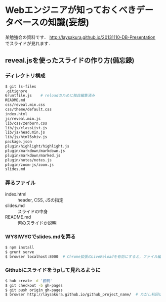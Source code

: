 # Webエンジニアが知っておくべきデータベースの知識(妄想)

某勉強会の資料です．
http://laysakura.github.io/20131110-DB-Presentation
でスライドが見れます．

## reveal.jsを使ったスライドの作り方(備忘録)

### ディレクトリ構成

```bash
$ git ls-files
.gitignore
Gruntfile.js    # reloadのために独自編集済み
README.md
css/reveal.min.css
css/theme/default.css
index.html
js/reveal.min.js
lib/css/zenburn.css
lib/js/classList.js
lib/js/head.min.js
lib/js/html5shiv.js
package.json
plugin/highlight/highlight.js
plugin/markdown/markdown.js
plugin/markdown/marked.js
plugin/notes/notes.js
plugin/zoom-js/zoom.js
slides.md
```

### 弄るファイル

<dl>
  <dt>index.html</dt>
  <dd>header, CSS, JSの指定</dd>

  <dt>slides.md</dt>
  <dd>スライドの中身</dd>

  <dt>README.md</dt>
  <dd>何のスライドか説明</dd>
</dl>

### WYSIWYGでslides.mdを弄る

```bash
$ npm install
$ grunt serve
$ browser localhost:8000  # Chrome拡張のLiveReloadを有効にすると，ファイル編集毎に勝手にreloadされて便利
```

### Githubにスライドをうpして見れるように

```bash
$ hub create -d '説明'
$ git checkout -b gh-pages
$ git push origin gh-pages
$ browser http://laysakura.github.io/github_project_name/  # ただし初回は反映に10分程度
```
